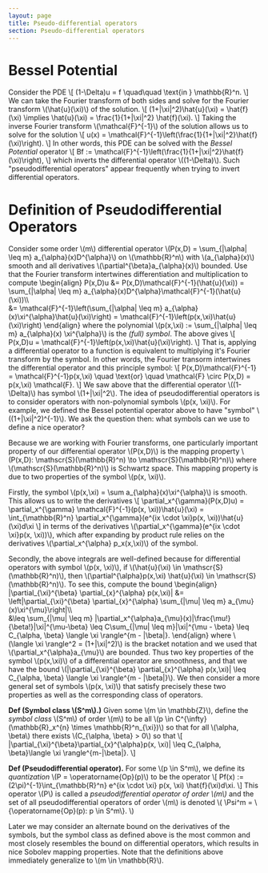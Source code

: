 ```yaml
---
layout: page
title: Pseudo-differential operators
section: Pseudo-differential operators
---
```


# Bessel Potential

Consider the PDE
\\[
    (1-\Delta)u = f \quad\quad \text{in } \mathbb{R}^n.
\\]
We can take the Fourier transform of both sides and solve for the Fourier transform \\(\hat{u}(\xi)\\) of the solution.
\\[
    (1+|\xi|^2)\hat{u}(\xi) = \hat{f}(\xi) \implies \hat{u}(\xi) = \frac{1}{1+|\xi|^2} \hat{f}(\xi).
\\]
Taking the inverse Fourier transform \\(\mathcal{F}^{-1}\\) of the solution allows us to solve for the solution
\\[
    u(x) = \mathcal{F}^{-1}\left(\frac{1}{1+|\xi|^2}\hat{f}(\xi)\right).
\\]
In other words, this PDE can be solved with the *Bessel Potential* operator
\\[
    Bf := \mathcal{F}^{-1}\left(\frac{1}{1+|\xi|^2}\hat{f}(\xi)\right),
\\]
which inverts the differential operator \\((1-\Delta)\\). Such "pseudodifferential operators" appear frequently when trying to invert differential operators.

# Definition of Pseudodifferential Operators

Consider some order \\(m\\) differential operator \\(P(x,D) = \sum_{|\alpha| \leq m} a_{\alpha}(x)D^{\alpha}\\) on \\(\mathbb{R}^n\\) with \\(a_{\alpha}(x)\\) smooth and all derivatives \\(\partial^{\beta}a_{\alpha}(x)\\) bounded. Use that the Fourier transform intertwines differentiation and multiplication to compute
\begin{align}
    P(x,D)u
    &= P(x,D)\mathcal{F}^{-1}(\hat{u}(\xi))
    = \sum_{|\alpha| \leq m} a_{\alpha}(x)D^{\alpha}\mathcal{F}^{-1}(\hat{u}(\xi))\\\\\
    &= \mathcal{F}^{-1}\left(\sum_{|\alpha| \leq m} a_{\alpha}(x)\xi^{\alpha}\hat{u}(\xi)\right)
    = \mathcal{F}^{-1}\left(p(x,\xi)\hat{u}(\xi)\right)
\end{align}
where the polynomial \\(p(x,\xi) := \sum_{|\alpha| \leq m} a_{\alpha}(x) \xi^{\alpha}\\) is the *(full) symbol*. The above gives
\\[
    P(x,D)u = \mathcal{F}^{-1}\left(p(x,\xi)\hat{u}(\xi)\right).
\\]
That is, applying a differential operator to a function is equivalent to multiplying it's Fourier transform by the symbol. In other words, the Fourier transorm intertwines the differential operator and this principle symbol:
\\[
    P(x,D)\mathcal{F}^{-1} = \mathcal{F}^{-1}p(x,\xi) 
    \quad \text{or} \quad
    \mathcal{F} \circ P(x,D) = p(x,\xi) \mathcal{F}.
\\]
We saw above that the differential operator \\((1-\Delta)\\) has symbol \\(1+|\xi|^2\\). The idea of pseudodifferential operators is to consider operators with non-polynomial symbols \\(p(x, \xi)\\). For example, we defined the Bessel potential operator above to have "symbol" \\((1+\|\xi\|^2)^{-1}\\). We ask the question then: what symbols can we use to define a nice operator?

Because we are working with Fourier transforms, one particularly important property of our differential operator \\(P(x,D)\\) is the mapping property \\(P(x,D): \mathscr{S}(\mathbb{R}^n) \to \mathscr{S}(\mathbb{R}^n)\\) where \\(\mathscr{S}(\mathbb{R}^n)\\) is Schwartz space. This mapping property is due to two properties of the symbol \\(p(x, \xi)\\).  

Firstly, the symbol \\(p(x,\xi) = \sum a_{\alpha}(x)\xi^{\alpha}\\) is smooth. This allows us to write the derivatives
\\[
    \partial_x^{\gamma}(P(x,D)u)
    = \partial_x^{\gamma} \mathcal{F}^{-1}(p(x, \xi))\hat{u}(\xi)
    = \int_{\mathbb{R}^n} \partial_x^{\gamma}(e^{ix \cdot \xi}p(x, \xi))\hat{u}(\xi)d\xi
\\]
in terms of the derivatives \\(\partial_x^{\gamma}(e^{ix \cdot \xi}p(x, \xi))\\), which after expanding by product rule relies on the derivatives \\(\partial\_x^{\alpha} p_x(x,\xi)\\) of the symbol.

Secondly, the above integrals are well-defined because for differential operators with symbol \\(p(x, \xi)\\), if \\(\hat{u}(\xi) \in \mathscr{S}(\mathbb{R}^n)\\), then \\(\partial^{\alpha}p(x,\xi) \hat{u}(\xi) \in \mathscr{S}(\mathbb{R}^n)\\). To see this, compute the bound
\begin{align}
    \|\partial_{\xi}^{\beta} \partial\_{x}^{\alpha} p(x,\xi)\|
    &= \left\|\partial_{\xi}^{\beta} \partial\_{x}^{\alpha} \sum_{|\mu| \leq m} a\_{\mu}(x)\xi^{\mu}\right\|\\\\\
    &\leq \sum\_{|\mu| \leq m} |\partial_x^{\alpha}a\_{\mu}(x)|\frac{\mu!}{\beta!}\|\xi\|^{\mu-\beta}
    \leq C\sum_{|\mu| \leq m}|\xi|^{\mu - \beta}
    \leq C_{\alpha, \beta} \langle \xi \rangle^{m - \|\beta\|}.
\end{align}
where \\(\langle \xi \rangle^2 = (1+|\xi|^2)\\) is the bracket notation and we used that \\(\partial_x^{\alpha}a_{\mu}\\) are bounded. Thus two key properties of the symbol \\(p(x,\xi)\\) of a differential operator are smoothness, and that we have the bound \\(\|\partial_{\xi}^{\beta} \partial\_{x}^{\alpha} p(x,\xi)\| \leq C_{\alpha, \beta} \langle \xi \rangle^{m - \|\beta\|}\\). We then consider a more general set of symbols \\(p(x, \xi)\\) that satisfy precisely these two properties as well as the corresponding class of operators.

**Def (Symbol class \\(S^m\\).)** Given some \\(m \in \mathbb{Z}\\), define the *symbol class* \\(S^m\\) of order \\(m\\) to be all \\(p \in C^{\infty}(\mathbb{R}\_x^{n} \times \mathbb{R}^n\_{\xi})\\) so that for all \\(\alpha, \beta\\) there exists \\(C_{\alpha, \beta} > 0\\) so that
\\[
    \|\partial_{\xi}^{\beta}\partial_{x}^{\alpha}p(x, \xi)\| \leq C_{\alpha, \beta}\langle \xi \rangle^{m-|\beta|}.
\\]

**Def (Pseudodifferential operator).** For some \\(p \in S^m\\), we define its *quantization* \\(P = \\operatorname{Op}(p)\\) to be the operator
\\[
    Pf(x) := (2\pi)^{-1}\int\_{\mathbb{R}^n} e^{ix \cdot \xi} p(x, \xi) \hat{f}(\xi)d\xi.
\\]
This operator \\(P\\) is called a *pseudodifferential operator of order \\(m\\)* and the set of all pseudodifferential operators of order \\(m\\) is denoted
\\(
    \Psi^m = \\{\operatorname{Op}(p): p \in S^m\\}.
\\)

Later we may consider an alternate bound on the derivatives of the symbols, but the symbol class as defined above is the most common and most closely resembles the bound on differential operators, which results in nice Sobolev mapping properties. Note that the definitions above immediately generalize to \\(m \in \mathbb{R}\\).



